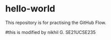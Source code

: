 # hello-world
This repository is for practising the GitHub Flow.



#this is modified by nikhil G. SE21UCSE235
